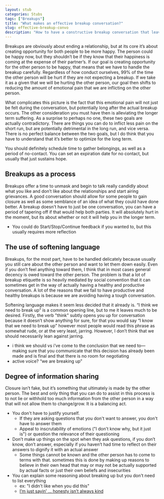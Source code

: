 ```yaml
---
layout: stub
categories: Stubs
tags: ["Breakups"]
title: "What makes an effective breakup conversation?"
slug: effective-breakup-convo
description: "How to have a constructive breakup conversation that leaves both parties better off."
---
```


Breakups are obviously about ending a relationship, but at its core it’s about creating opportunity for both people to be more happy. The person could be happy now, but they shouldn’t be if they know that their happiness is coming at the expense of their partner’s. If our goal is creating opportunity for the other person to be happy, that means that we have to handle the breakup carefully. Regardless of how conduct ourselves, 99% of the time the other person will be hurt if they are not expecting a breakup. If we take it as a given that we will be hurting the other person, our goal then shifts to reducing the amount of emotional pain that we are inflicting on the other person. 

What complicates this picture is the fact that this emotional pain will not just be felt during the conversation, but potentially long after the actual breakup occurs. The other consideration you must have then is alleviating the longer term suffering. As a surprise to perhaps no one, these two goals are actually contradictory. There are things you can do to inflict less pain on the short run, but are potentially detrimental in the long run, and vice versa. There is no perfect balance between the two goals, but I do think that you have to understand that it’s better to optimize for the long term.

You should definitely schedule time to gather belongings, as well as a period of no-contact. You can set an expiration date for no contact, but usually that just sustains hope.

## Breakups as a process

Breakups offer a time to unmask and begin to talk really candidly about what you like and don’t like about the relationships and start airing grievances. A good conversation should allow for some people to gain closure as well as some semblance of an idea of what they could have done better. A breakup doesn't have to just be one conversation, you can have a period of tapering off if that would help both parties. It will absolutely hurt in the moment, but its about whether or not it will help you in the longer term.
* You could do Start/Stop/Continue feedback if you wanted to, but this usually requires more reflection

## The use of softening language 

Breakups, for the most part, have to be handled delicately because usually you still care about the other person and want to let them down easily. Even if you don’t feel anything toward them, I think that in most cases general decency is owed toward the other person. The problem is that a lot of breakup etiquette is so heavily mediated by social convention that it can sometimes get in the way of actually having a healthy and productive conversation. A lot of the reasons that we fail to have productive and healthy breakups is because we are avoiding having a tough conversation.

Softening language makes it seem less decided that it already is. “I think we need to break up” is a common opening line, but to me it leaves much to be desired. Firstly, the verb "think" subtly opens you up for conversation because it doesn’t show anything for sure, for that you would say “I know that we need to break up” however most people would read this phrase as somewhat rude, or at the very least, jarring. However, I don’t think that we should necessarily lean against jarring.
* i think we should vs i’ve come to the conclusion that we need to—making sure that you communicate that this decision has already been made and is final and that there is no room for negotiating 
* active voice? “we are breaking up”

## Degree of information sharing

Closure isn’t fake, but it’s something that ultimately is made by the other person. The best and only thing that you can do to assist in this process is to not lie or withhold too much information from the other person in a way that will not allow them to change/grow. It is a balancing act.


* You don't have to justify yourself.
    * If they are asking questions that you don't want to answer, you don't have to answer them
    * Appeal to inscrutability of emotions ("I don't know why, but it just is") or question the relevance of their questioning
* Don’t make up things on the spot when they ask questions, if you don’t know, don’t answer, especially if you haven’t had time to reflect on their answers to dignify it with an actual answer
    * Some things cannot be known and the other person has to come to terms with that. sometimes this is done by making up reasons to believe in their own head that may or may not be actually supported by actual facts or just their own beliefs and insecurities 
* You can explain some reasoning about breaking up but you don't need to list everything 
    * ex: "I didn't like when you did this" 
    * [I’m just sayin’ … honesty isn’t always kind](https://ayearoflivingkindly.com/2015/11/11/im-just-sayin-honesty-isnt-always-kind/)